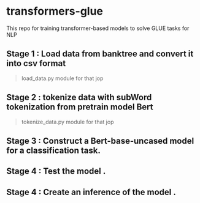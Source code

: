 # transformers-glue
This repo for training transformer-based models to solve GLUE tasks for NLP

## Stage 1 : Load data from banktree and convert it into csv format
> load_data.py module for that jop 

## Stage 2 : tokenize data with subWord tokenization from pretrain model Bert
> tokenize_data.py module for that jop

## Stage 3 : Construct a Bert-base-uncased model for a classification task.

## Stage 4 : Test the model .

## Stage 4 : Create an inference of the model .



